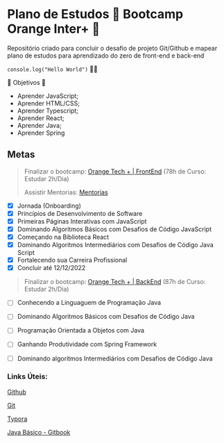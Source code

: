 # Plano de Estudos :book: Bootcamp Orange Inter+ :tangerine:

Repositório criado para concluir o desafio de projeto Git/Github e mapear plano de estudos para aprendizado do zero de front-end e back-end

`` console.log("Hello World") `` :man_technologist:

🌟 Objetivos :star2:

- Aprender JavaScript;
- Aprender HTML/CSS;
- Aprender Typescript;
- Aprender React;
- Aprender Java;
- Aprender Spring



## **Metas**

>  Finalizar o bootcamp: [Orange Tech + | FrontEnd](https://web.dio.me/track/orange-tech) (78h de Curso: Estudar 2h/Dia)
>
> Assistir Mentorias: [Mentorias](https://web.dio.me/track/orange-tech?tab=mentoring)
>

> 

- [x] Jornada (Onboarding)
- [x] Princípios de Desenvolvimento de Software
- [x] Primeiras Páginas Interativas com JavaScript
- [x] Dominando Algoritmos Básicos com Desafios de Código JavaScript
- [x] Começando na Biblioteca React
- [x] Dominando Algoritmos Intermediários com Desafios de Código Java Script
- [x] Fortalecendo sua Carreira Profissional
- [x] Concluir até 12/12/2022

> Finalizar o bootcamp: [Orange Tech + | BackEnd](https://web.dio.me/track/orange-tech-backend) (87h de Curso: Estudar 2h/Dia)

>

- [ ] Conhecendo a Linguaguem de Programação Java
- [ ] Dominando Algoritmos Básicos com Desafios de Código Java
- [ ] Programação Orientada a Objetos com Java
- [ ] Ganhando Produtividade com Spring Framework
- [ ] Dominando algoritmos Intermediários com Desafios de Código Java


### **Links Úteis:**

[Github](https://github.com/)

[Git](https://git-scm.com/downloads)

[Typora](https://typora.io/)

[Java Básico - Gitbook](https://glysns.gitbook.io/java-basico/)



